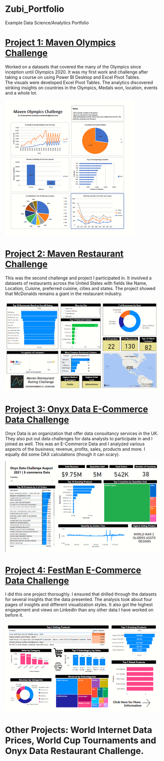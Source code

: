 # Zubi_Portfolio
Example Data Science/Analytics Portfolio

# [Project 1: Maven Olympics Challenge](https://github.com/zubidavies/Zubi_Portfolio)
Worked on a datasets that covered the many of the Olympics since inception until Olympics 2020. 
It was my first work and challenge after taking a course on using Power BI Desktop and Excel Pivot Tables.  
The visuals were developed Excel Pivot Tables. 
The analytics discovered striking insights on countries in the Olympics, Medals won, location, events and a whole lot. 

![](https://github.com/zubidavies/Zubi_Portfolio/blob/main/images/olympics.PNG)

# [Project 2: Maven Restaurant Challenge](https://github.com/zubidavies/Zubi_Portfolio)
This was the second challenge and project I participated in. 
It involved a datasets of restaurants across the United States with fields like Name, Location, Cuisine, preferred cuisine, cities and states. 
The project showed that McDonalds remains a giant in the restaurant industry. 

![](https://github.com/zubidavies/Zubi_Portfolio/blob/main/images/maven%20restaurant.PNG)

# [Project 3: Onyx Data E-Commerce Data Challenge](https://github.com/zubidavies/Zubi_Portfolio)
Onyx Data is an organization that offer data consultancy services in the UK. They also put out data challenges for data analysts to participate in and I joined as well. 
This was an E-Commerce Data and I analyzed various aspects of the business; revenue, profits, sales, products and more. 
I equally did some DAX calculations (though it can scary). 

![](https://github.com/zubidavies/Zubi_Portfolio/blob/main/images/onyx%20ecommerce.PNG)

# [Project 4: FestMan E-Commerce Data Challenge](https://github.com/zubidavies/Zubi_Portfolio)
I did this one project thoroughly. I ensured that drilled through the datasets for several insights that the data presented. 
The analysis took about four pages of insights and different visualization styles. 
It also got the highest engagement and views on LinkedIn than any other data I have worked on before it.

![](https://github.com/zubidavies/Zubi_Portfolio/blob/main/images/festman%20ecommerce.PNG)

# Other Projects: World Internet Data Prices, World Cup Tournaments and Onyx Data Restaurant Challenge. 

